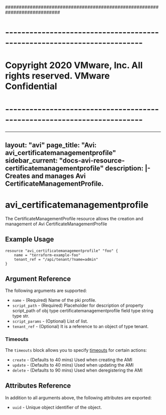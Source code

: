 ############################################################################
# ------------------------------------------------------------------------
# Copyright 2020 VMware, Inc.  All rights reserved. VMware Confidential
# ------------------------------------------------------------------------
###

---
layout: "avi"
page_title: "Avi: avi_certificatemanagementprofile"
sidebar_current: "docs-avi-resource-certificatemanagementprofile"
description: |-
  Creates and manages Avi CertificateManagementProfile.
---

# avi_certificatemanagementprofile

The CertificateManagementProfile resource allows the creation and management of Avi CertificateManagementProfile

## Example Usage

```hcl
resource "avi_certificatemanagementprofile" "foo" {
    name = "terraform-example-foo"
    tenant_ref = "/api/tenant/?name=admin"
}
```

## Argument Reference

The following arguments are supported:

* `name` - (Required) Name of the pki profile.
* `script_path` - (Required) Placeholder for description of property script_path of obj type certificatemanagementprofile field type string  type str.
* `script_params` - (Optional) List of list.
* `tenant_ref` - (Optional) It is a reference to an object of type tenant.


### Timeouts

The `timeouts` block allows you to specify [timeouts](https://www.terraform.io/docs/configuration/resources.html#timeouts) for certain actions:

* `create` - (Defaults to 40 mins) Used when creating the AMI
* `update` - (Defaults to 40 mins) Used when updating the AMI
* `delete` - (Defaults to 90 mins) Used when deregistering the AMI

## Attributes Reference

In addition to all arguments above, the following attributes are exported:

* `uuid` -  Unique object identifier of the object.

